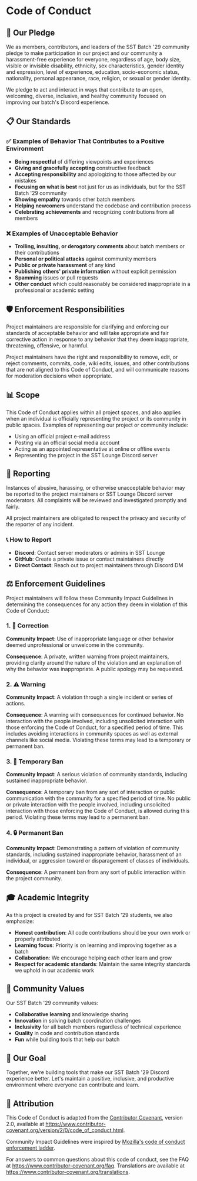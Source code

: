 # Code of Conduct

## 🎯 Our Pledge

We as members, contributors, and leaders of the SST Batch '29 community pledge to make participation in our project and our community a harassment-free experience for everyone, regardless of age, body size, visible or invisible disability, ethnicity, sex characteristics, gender identity and expression, level of experience, education, socio-economic status, nationality, personal appearance, race, religion, or sexual or gender identity.

We pledge to act and interact in ways that contribute to an open, welcoming, diverse, inclusive, and healthy community focused on improving our batch's Discord experience.

## 📋 Our Standards

### ✅ Examples of Behavior That Contributes to a Positive Environment

- **Being respectful** of differing viewpoints and experiences
- **Giving and gracefully accepting** constructive feedback
- **Accepting responsibility** and apologizing to those affected by our mistakes
- **Focusing on what is best** not just for us as individuals, but for the SST Batch '29 community
- **Showing empathy** towards other batch members
- **Helping newcomers** understand the codebase and contribution process
- **Celebrating achievements** and recognizing contributions from all members

### ❌ Examples of Unacceptable Behavior

- **Trolling, insulting, or derogatory comments** about batch members or their contributions
- **Personal or political attacks** against community members
- **Public or private harassment** of any kind
- **Publishing others' private information** without explicit permission
- **Spamming** issues or pull requests
- **Other conduct** which could reasonably be considered inappropriate in a professional or academic setting

## 🛡️ Enforcement Responsibilities

Project maintainers are responsible for clarifying and enforcing our standards of acceptable behavior and will take appropriate and fair corrective action in response to any behavior that they deem inappropriate, threatening, offensive, or harmful.

Project maintainers have the right and responsibility to remove, edit, or reject comments, commits, code, wiki edits, issues, and other contributions that are not aligned to this Code of Conduct, and will communicate reasons for moderation decisions when appropriate.

## 📊 Scope

This Code of Conduct applies within all project spaces, and also applies when an individual is officially representing the project or its community in public spaces. Examples of representing our project or community include:

- Using an official project e-mail address
- Posting via an official social media account
- Acting as an appointed representative at online or offline events
- Representing the project in the SST Lounge Discord server

## 🚨 Reporting

Instances of abusive, harassing, or otherwise unacceptable behavior may be reported to the project maintainers or SST Lounge Discord server moderators. All complaints will be reviewed and investigated promptly and fairly.

All project maintainers are obligated to respect the privacy and security of the reporter of any incident.

### 📞 How to Report

- **Discord**: Contact server moderators or admins in SST Lounge
- **GitHub**: Create a private issue or contact maintainers directly
- **Direct Contact**: Reach out to project maintainers through Discord DM

## ⚖️ Enforcement Guidelines

Project maintainers will follow these Community Impact Guidelines in determining the consequences for any action they deem in violation of this Code of Conduct:

### 1. 📝 Correction

**Community Impact**: Use of inappropriate language or other behavior deemed unprofessional or unwelcome in the community.

**Consequence**: A private, written warning from project maintainers, providing clarity around the nature of the violation and an explanation of why the behavior was inappropriate. A public apology may be requested.

### 2. ⚠️ Warning

**Community Impact**: A violation through a single incident or series of actions.

**Consequence**: A warning with consequences for continued behavior. No interaction with the people involved, including unsolicited interaction with those enforcing the Code of Conduct, for a specified period of time. This includes avoiding interactions in community spaces as well as external channels like social media. Violating these terms may lead to a temporary or permanent ban.

### 3. 🚫 Temporary Ban

**Community Impact**: A serious violation of community standards, including sustained inappropriate behavior.

**Consequence**: A temporary ban from any sort of interaction or public communication with the community for a specified period of time. No public or private interaction with the people involved, including unsolicited interaction with those enforcing the Code of Conduct, is allowed during this period. Violating these terms may lead to a permanent ban.

### 4. 🔒 Permanent Ban

**Community Impact**: Demonstrating a pattern of violation of community standards, including sustained inappropriate behavior, harassment of an individual, or aggression toward or disparagement of classes of individuals.

**Consequence**: A permanent ban from any sort of public interaction within the project community.

## 🎓 Academic Integrity

As this project is created by and for SST Batch '29 students, we also emphasize:

- **Honest contribution**: All code contributions should be your own work or properly attributed
- **Learning focus**: Priority is on learning and improving together as a batch
- **Collaboration**: We encourage helping each other learn and grow
- **Respect for academic standards**: Maintain the same integrity standards we uphold in our academic work

## 🤝 Community Values

Our SST Batch '29 community values:

- **Collaborative learning** and knowledge sharing
- **Innovation** in solving batch coordination challenges
- **Inclusivity** for all batch members regardless of technical experience
- **Quality** in code and contribution standards
- **Fun** while building tools that help our batch

## 🎯 Our Goal

Together, we're building tools that make our SST Batch '29 Discord experience better. Let's maintain a positive, inclusive, and productive environment where everyone can contribute and learn.

## 📄 Attribution

This Code of Conduct is adapted from the [Contributor Covenant](https://www.contributor-covenant.org), version 2.0, available at https://www.contributor-covenant.org/version/2/0/code_of_conduct.html.

Community Impact Guidelines were inspired by [Mozilla's code of conduct enforcement ladder](https://github.com/mozilla/diversity).

For answers to common questions about this code of conduct, see the FAQ at https://www.contributor-covenant.org/faq. Translations are available at https://www.contributor-covenant.org/translations.
